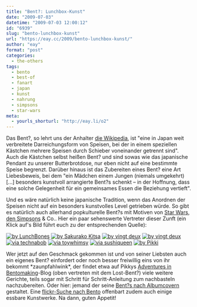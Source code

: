 ```yaml
---
title: "Bent?: Lunchbox-Kunst"
date: "2009-07-03"
datetime: "2009-07-03 12:00:12"
id: "6939"
slug: "bento-lunchbox-kunst"
url: "https://eay.cc/2009/bento-lunchbox-kunst/"
author: "eay"
format: "post"
categories:
  - the-others
tags:
  - bento
  - best-of
  - fanart
  - japan
  - kunst
  - nahrung
  - simpsons
  - star-wars
meta:
  - yourls_shorturl: "http://eay.li/o2"
---
```


Das Bent?, so lehrt uns der Anhalter [die Wikipedia](http://de.wikipedia.org/wiki/Bent%C5%8D), ist "eine in Japan weit verbreitete Darreichungsform von Speisen, bei der in einem speziellen Kästchen mehrere Speisen durch Schieber voneinander getrennt sind". Auch die Kästchen selbst heißen Bent? und sind sowas wie das japanische Pendant zu unserer Butterbrotdose, nur eben nicht auf eine bestimmte Speise begrenzt. Darüber hinaus ist das Zubereiten eines Bent? eine Art Liebesbeweis, bei dem "ein Mädchen einem Jungen (niemals umgekehrt) \[...\] besonders kunstvoll arrangierte Bent?s schenkt – in der Hoffnung, dass eine solche Gelegenheit für ein gemeinsames Essen die Beziehung vertieft".

Und es wäre natürlich keine japanische Tradition, wenn das Anordnen der Speisen nicht auf ein besonders kunstvolles Level getrieben würde. So gibt es natürlich auch allerhand popkulturelle Bent?s mit Motiven von [Star Wars](//eay.cc/tag/star-wars/), [den Simpsons](//eay.cc/tag/simpsons/) & Co.. Hier ein paar sehenswerte Vertreter dieser Zunft (ein Klick auf's Bild führt euch zu der entsprechenden Quelle):

[![](https://eay.cc/uploads/2009/bento1.jpg "by LunchBones")](http://www.flickr.com/photos/lovebones/3499322199/) [![](https://eay.cc/uploads/2009/bento2.jpg "by Sakurako Kitsa")](http://www.flickr.com/photos/kitsa_sakurako/410902291/) [![](https://eay.cc/uploads/2009/bento3.jpg "by vingt deux")](http://www.flickr.com/photos/photoschizo/2537021165/) [![](https://eay.cc/uploads/2009/bento4.jpg "by vingt deux")](http://www.flickr.com/photos/photoschizo/2536679895/) [![](https://eay.cc/uploads/2009/bento5.jpg "via technabob")](http://technabob.com/blog/2008/03/29/super-mario-bento-boxes-make-mouths-happy/) [![](https://eay.cc/uploads/2009/bento6.jpg "via toywhimsy")](http://www.toywhimsy.com/2009/01/cartoon-bento-creations-.html) [![](https://eay.cc/uploads/2009/bento7.jpg "via sushiqueen")](http://sushiqueen.wordpress.com/2008/07/17/amazing-bento-designs/) [![](https://eay.cc/uploads/2009/bento8.jpg "by Pikki")](http://www.aibento.net/2009/02/i-put-the-ben-in-bento-316/)

Wer jetzt auf den Geschmack gekommen ist und von seiner Liebsten auch ein eigenes Bent? einfordert oder noch besser freiwillig eins von ihr bekommt \*zaunpfahlwink\*, der findet etwa auf Pikkys [Adventures in Bentomaking](http://www.aibento.net/)\-Blog (oben vertreten mit dem Lost-Bent?) viele weitere Gerichte, teils sogar mit Schritt für Schritt-Anleitung zum nachbasteln nachzubereiten. Oder hier: jemand der seine [Bent?s nach Albumcovern](http://jakeben.blog111.fc2.com/) gestaltet. Eine [flickr-Suche nach Bento](http://www.flickr.com/search/?q=bento&ss=2&ct=6&s=int) offenbart zudem auch einige essbare Kunstwerke. Na dann, guten Appetit!
